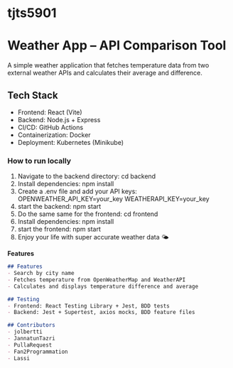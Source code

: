 # tjts5901
# Weather App – API Comparison Tool
A simple weather application that fetches temperature data from two external weather APIs and calculates their average and difference.
## Tech Stack
- Frontend: React (Vite)
- Backend: Node.js + Express
- CI/CD: GitHub Actions
- Containerization: Docker
- Deployment: Kubernetes (Minikube)


### How to run locally
1. Navigate to the backend directory:
   cd backend
2. Install dependencies: npm install
3. Create a .env file and add your API keys:
   OPENWEATHER_API_KEY=your_key
   WEATHERAPI_KEY=your_key
4. start the backend: npm start
5. Do the same same for the frontend:
   cd frontend
6. Install dependencies: npm install
7. start the frontend: npm start
8. Enjoy your life with super accurate weather data 🌤️


**Features**  
```markdown
## Features
- Search by city name
- Fetches temperature from OpenWeatherMap and WeatherAPI
- Calculates and displays temperature difference and average

## Testing
- Frontend: React Testing Library + Jest, BDD tests
- Backend: Jest + Supertest, axios mocks, BDD feature files

## Contributors
- jolbertti
- JannatunTazri
- PullaRequest
- Fan2Programmation
- Lassi



